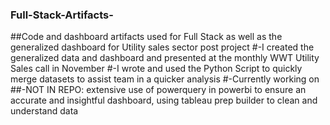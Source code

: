 ### Full-Stack-Artifacts-
##Code and dashboard artifacts used for Full Stack as well as the generalized dashboard for Utility  sales sector post project 
#-I created the generalized data and dashboard and presented at the monthly WWT Utility Sales call in November 
#-I wrote and used the Python Script to quickly merge datasets to assist team in a quicker analysis 
#-Currently working on 
##-NOT IN REPO: extensive use of powerquery in powerbi to ensure an accurate and insightful dashboard, using tableau prep builder to clean and understand data
